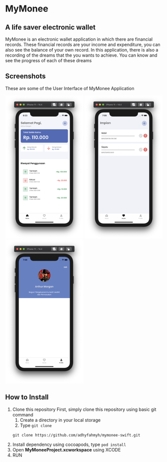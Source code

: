 # MyMonee
## A life saver electronic wallet

MyMonee is an electronic wallet application in which there are financial records. These financial records are your income and expenditure, you can also see the balance of your own record. In this application, there is also a recording of the dreams that the you wants to achieve. You can know and see the progress of each of these dreams

## Screenshots

These are some of the User Interface of MyMonee Application

[<img src="https://github.com/adhyfahmyh/mymonee-swift/blob/main/Assets/Screen%20Shot%202021-06-01%20at%2006.23.03.png" width="250"/>](home)
[<img src="https://github.com/adhyfahmyh/mymonee-swift/blob/main/Assets/Screen%20Shot%202021-06-01%20at%2007.09.05.png" width="250"/>](dream)
[<img src="https://github.com/adhyfahmyh/mymonee-swift/blob/main/Assets/Screen%20Shot%202021-06-01%20at%2007.09.10.png" width="250"/>](profile)

## How to Install
1. Clone this repository
First, simply clone this repository using basic git command
	1. Create a directory in your local storage
	2. Type `git clone`
	```
	git clone https://github.com/adhyfahmyh/mymonee-swift.git
	```
2. Install dependency using cocoapods, type `pod install`
3. Open **MyMoneeProject.xcworkspace** using XCODE
4. RUN